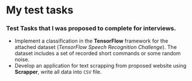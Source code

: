 # My test tasks
### Test Tasks that I was proposed to complete for interviews.

- Implement a classification in the **TensorFlow** framework for the attached dataset (*TensorFlow Speech Recognition Challenge*). The dataset includes a set of recorded short commands or some random noise.
- Develop an application for text scrapping from proposed website using **Scrapper**, write all data into `CSV` file.  
